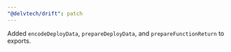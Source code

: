 ```yaml
---
"@delvtech/drift": patch
---
```


Added `encodeDeployData`, `prepareDeployData`, and `prepareFunctionReturn` to exports.
